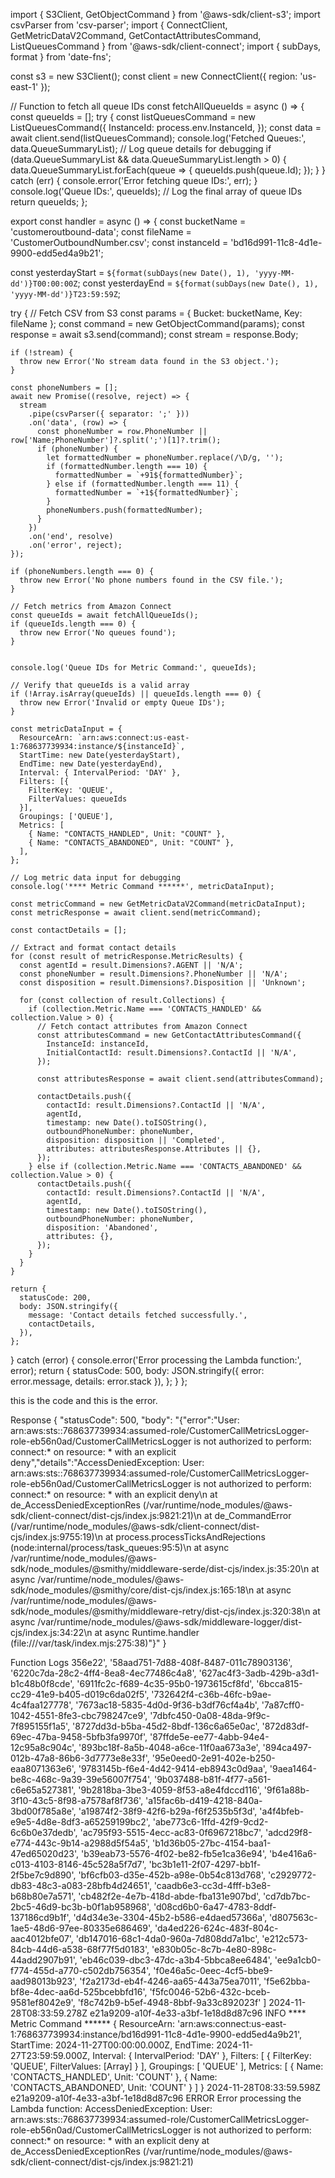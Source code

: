import { S3Client, GetObjectCommand } from '@aws-sdk/client-s3';
import csvParser from 'csv-parser';
import { ConnectClient, GetMetricDataV2Command, GetContactAttributesCommand, ListQueuesCommand } from '@aws-sdk/client-connect';
import { subDays, format } from 'date-fns';

const s3 = new S3Client();
const client = new ConnectClient({ region: 'us-east-1' });

// Function to fetch all queue IDs
const fetchAllQueueIds = async () => {
  const queueIds = [];
  try {
    const listQueuesCommand = new ListQueuesCommand({
      InstanceId: process.env.InstanceId,
    });
    const data = await client.send(listQueuesCommand);
    console.log('Fetched Queues:', data.QueueSummaryList);  // Log queue details for debugging
    if (data.QueueSummaryList && data.QueueSummaryList.length > 0) {
      data.QueueSummaryList.forEach(queue => {
        queueIds.push(queue.Id);
      });
    }
  } catch (err) {
    console.error('Error fetching queue IDs:', err);
  }
  console.log('Queue IDs:', queueIds);  // Log the final array of queue IDs
  return queueIds;
};

export const handler = async () => {
  const bucketName = 'customeroutbound-data';
  const fileName = 'CustomerOutboundNumber.csv';
  const instanceId = 'bd16d991-11c8-4d1e-9900-edd5ed4a9b21';
  
  const yesterdayStart = `${format(subDays(new Date(), 1), 'yyyy-MM-dd')}T00:00:00Z`;
  const yesterdayEnd = `${format(subDays(new Date(), 1), 'yyyy-MM-dd')}T23:59:59Z`;

  try {
    // Fetch CSV from S3
    const params = { Bucket: bucketName, Key: fileName };
    const command = new GetObjectCommand(params);
    const response = await s3.send(command);
    const stream = response.Body;

    if (!stream) {
      throw new Error('No stream data found in the S3 object.');
    }

    const phoneNumbers = [];
    await new Promise((resolve, reject) => {
      stream
        .pipe(csvParser({ separator: ';' }))
        .on('data', (row) => {
          const phoneNumber = row.PhoneNumber || row['Name;PhoneNumber']?.split(';')[1]?.trim();
          if (phoneNumber) {
            let formattedNumber = phoneNumber.replace(/\D/g, '');
            if (formattedNumber.length === 10) {
              formattedNumber = `+91${formattedNumber}`;
            } else if (formattedNumber.length === 11) {
              formattedNumber = `+1${formattedNumber}`;
            }
            phoneNumbers.push(formattedNumber);
          }
        })
        .on('end', resolve)
        .on('error', reject);
    });

    if (phoneNumbers.length === 0) {
      throw new Error('No phone numbers found in the CSV file.');
    }

    // Fetch metrics from Amazon Connect
    const queueIds = await fetchAllQueueIds();
    if (queueIds.length === 0) {
      throw new Error('No queues found');
    }

    
    console.log('Queue IDs for Metric Command:', queueIds);

    // Verify that queueIds is a valid array
    if (!Array.isArray(queueIds) || queueIds.length === 0) {
      throw new Error('Invalid or empty Queue IDs');
    }

    const metricDataInput = {
      ResourceArn: `arn:aws:connect:us-east-1:768637739934:instance/${instanceId}`,
      StartTime: new Date(yesterdayStart),
      EndTime: new Date(yesterdayEnd),
      Interval: { IntervalPeriod: 'DAY' },
      Filters: [{
        FilterKey: 'QUEUE',
        FilterValues: queueIds 
      }],
      Groupings: ['QUEUE'],
      Metrics: [
        { Name: "CONTACTS_HANDLED", Unit: "COUNT" },
        { Name: "CONTACTS_ABANDONED", Unit: "COUNT" },
      ],
    };

    // Log metric data input for debugging
    console.log('**** Metric Command ******', metricDataInput);

    const metricCommand = new GetMetricDataV2Command(metricDataInput);
    const metricResponse = await client.send(metricCommand);

    const contactDetails = [];

    // Extract and format contact details
    for (const result of metricResponse.MetricResults) {
      const agentId = result.Dimensions?.AGENT || 'N/A';
      const phoneNumber = result.Dimensions?.PhoneNumber || 'N/A';
      const disposition = result.Dimensions?.Disposition || 'Unknown';

      for (const collection of result.Collections) {
        if (collection.Metric.Name === 'CONTACTS_HANDLED' && collection.Value > 0) {
          // Fetch contact attributes from Amazon Connect
          const attributesCommand = new GetContactAttributesCommand({
            InstanceId: instanceId,
            InitialContactId: result.Dimensions?.ContactId || 'N/A',
          });

          const attributesResponse = await client.send(attributesCommand);

          contactDetails.push({
            contactId: result.Dimensions?.ContactId || 'N/A',
            agentId,
            timestamp: new Date().toISOString(),
            outboundPhoneNumber: phoneNumber,
            disposition: disposition || 'Completed',
            attributes: attributesResponse.Attributes || {},
          });
        } else if (collection.Metric.Name === 'CONTACTS_ABANDONED' && collection.Value > 0) {
          contactDetails.push({
            contactId: result.Dimensions?.ContactId || 'N/A',
            agentId,
            timestamp: new Date().toISOString(),
            outboundPhoneNumber: phoneNumber,
            disposition: 'Abandoned',
            attributes: {},
          });
        }
      }
    }

    return {
      statusCode: 200,
      body: JSON.stringify({
        message: 'Contact details fetched successfully.',
        contactDetails,
      }),
    };
  } catch (error) {
    console.error('Error processing the Lambda function:', error);
    return {
      statusCode: 500,
      body: JSON.stringify({ error: error.message, details: error.stack }),
    };
  }
};

this is the code and this is the error.

Response
{
  "statusCode": 500,
  "body": "{\"error\":\"User: arn:aws:sts::768637739934:assumed-role/CustomerCallMetricsLogger-role-eb56n0ad/CustomerCallMetricsLogger is not authorized to perform: connect:* on resource: * with an explicit deny\",\"details\":\"AccessDeniedException: User: arn:aws:sts::768637739934:assumed-role/CustomerCallMetricsLogger-role-eb56n0ad/CustomerCallMetricsLogger is not authorized to perform: connect:* on resource: * with an explicit deny\\n    at de_AccessDeniedExceptionRes (/var/runtime/node_modules/@aws-sdk/client-connect/dist-cjs/index.js:9821:21)\\n    at de_CommandError (/var/runtime/node_modules/@aws-sdk/client-connect/dist-cjs/index.js:9755:19)\\n    at process.processTicksAndRejections (node:internal/process/task_queues:95:5)\\n    at async /var/runtime/node_modules/@aws-sdk/node_modules/@smithy/middleware-serde/dist-cjs/index.js:35:20\\n    at async /var/runtime/node_modules/@aws-sdk/node_modules/@smithy/core/dist-cjs/index.js:165:18\\n    at async /var/runtime/node_modules/@aws-sdk/node_modules/@smithy/middleware-retry/dist-cjs/index.js:320:38\\n    at async /var/runtime/node_modules/@aws-sdk/middleware-logger/dist-cjs/index.js:34:22\\n    at async Runtime.handler (file:///var/task/index.mjs:275:38)\"}"
}

Function Logs
356e22',
  '58aad751-7d88-408f-8487-011c78903136',
  '6220c7da-28c2-4ff4-8ea8-4ec77486c4a8',
  '627ac4f3-3adb-429b-a3d1-b1c48b0f8cde',
  '6911fc2c-f689-4c35-95b0-1973615cf8fd',
  '6bcca815-cc29-41e9-b405-d019c6da02f5',
  '732642f4-c36b-46fc-b9ae-4c4faa127778',
  '7673ac18-5835-4d0d-9f36-b3df76cf4a4b',
  '7a87cff0-1042-4551-8fe3-cbc798247ce9',
  '7dbfc450-0a08-48da-9f9c-7f895155f1a5',
  '8727dd3d-b5ba-45d2-8bdf-136c6a65e0ac',
  '872d83df-69ec-47ba-9458-5bfb3fa9970f',
  '87ffde5e-ee77-4abb-94e4-12c95a8c904c',
  '893bc18f-8a5b-4048-a6ce-11f0aa673a3e',
  '894ca497-012b-47a8-86b6-3d7773e8e33f',
  '95e0eed0-2e91-402e-b250-eaa8071363e6',
  '9783145b-f6e4-4d42-9414-eb8943c0d9aa',
  '9aea1464-be8c-468c-9a39-39e56007f754',
  '9b037488-b81f-4f77-a561-c6e65a527381',
  '9b2818ba-3be3-4059-8f53-a8e4fdccd116',
  '9f61a88b-3f10-43c5-8f98-a7578af8f736',
  'a15fac6b-d419-4218-840a-3bd00f785a8e',
  'a19874f2-38f9-42f6-b29a-f6f2535b5f3d',
  'a4f4bfeb-e9e5-4d8e-8df3-a65259199bc2',
  'abe773c6-1ffd-42f9-9cd2-6c6b0e37dedb',
  'ac795f93-5515-4ecc-ac83-0f6967218bc7',
  'adcd29f8-e774-443c-9b14-a2988d5f54a5',
  'b1d36b05-27bc-4154-baa1-47ed65020d23',
  'b39eab73-5576-4f02-be82-fb5e1ca36e94',
  'b4e416a6-c013-4103-8146-45c528a5f7d7',
  'bc3b1e11-2f07-4297-bb1f-2f5be7c9d890',
  'bf6cfb03-d35e-452b-a98e-0b54c813d768',
  'c2929772-db83-48c3-a083-28bfb4d24651',
  'caadb6e3-cc3d-4fff-b3e8-b68b80e7a571',
  'cb482f2e-4e7b-418d-abde-fba131e907bd',
  'cd7db7bc-2bc5-46d9-bc3b-b0f1ab958968',
  'd08cd6b0-6a47-4783-8ddf-137186cd9b1f',
  'd4d34e3e-3304-45b2-b586-e4daed57366a',
  'd807563c-1ae5-48d6-97ee-80335e686469',
  'da4ed226-624c-483f-804c-aac4012bfe07',
  'db147016-68c1-4da0-960a-7d808dd7a1bc',
  'e212c573-84cb-44d6-a538-68f77f5d0183',
  'e830b05c-8c7b-4e80-898c-44add2907b91',
  'eb46c039-dbc3-47dc-a3b4-5bbca8ee6484',
  'ee9a1cb0-f774-455d-a770-c502db756354',
  'f0e46a5c-0eec-4cf5-bbe9-aad98013b923',
  'f2a2173d-eb4f-4246-aa65-443a75ea7011',
  'f5e62bba-bf8e-4dec-aa6d-525bcebbfd16',
  'f5fc0046-52b6-432c-bceb-9581ef8042e9',
  'f8c742b9-b5ef-4948-8bbf-9a33c892023f'
]
2024-11-28T08:33:59.278Z	e21a9209-a10f-4e33-a3bf-1e18d8d87c96	INFO	**** Metric Command ****** {
  ResourceArn: 'arn:aws:connect:us-east-1:768637739934:instance/bd16d991-11c8-4d1e-9900-edd5ed4a9b21',
  StartTime: 2024-11-27T00:00:00.000Z,
  EndTime: 2024-11-27T23:59:59.000Z,
  Interval: { IntervalPeriod: 'DAY' },
  Filters: [ { FilterKey: 'QUEUE', FilterValues: [Array] } ],
  Groupings: [ 'QUEUE' ],
  Metrics: [
    { Name: 'CONTACTS_HANDLED', Unit: 'COUNT' },
    { Name: 'CONTACTS_ABANDONED', Unit: 'COUNT' }
  ]
}
2024-11-28T08:33:59.598Z	e21a9209-a10f-4e33-a3bf-1e18d8d87c96	ERROR	Error processing the Lambda function: AccessDeniedException: User: arn:aws:sts::768637739934:assumed-role/CustomerCallMetricsLogger-role-eb56n0ad/CustomerCallMetricsLogger is not authorized to perform: connect:* on resource: * with an explicit deny
    at de_AccessDeniedExceptionRes (/var/runtime/node_modules/@aws-sdk/client-connect/dist-cjs/index.js:9821:21)
